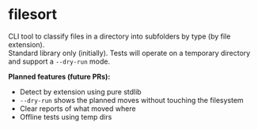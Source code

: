 # filesort

CLI tool to classify files in a directory into subfolders by type (by file extension).  
Standard library only (initially). Tests will operate on a temporary directory and support a `--dry-run` mode.

**Planned features (future PRs):**
- Detect by extension using pure stdlib
- `--dry-run` shows the planned moves without touching the filesystem
- Clear reports of what moved where
- Offline tests using temp dirs
